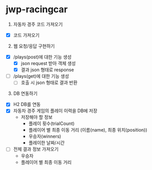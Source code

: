 # jwp-racingcar

1. 자동차 경주 코드 가져오기
- [x] 코드 가져오기

2. 웹 요청/응답 구현하기
- [x] /plays(post)에 대한 기능 생성
  - [x] json request 받아 객체 생성
  - [x] 결과 json 형태로 response
- [ ] /plays(get)에 대한 기능 생성
  - [ ] 호출 시 json 형태로 결과 반환

3. DB 연동하기
- [x] H2 DB를 연동
- [x] 자동차 경주 게임의 플레이 이력을 DB에 저장
  - 저장해야 할 정보
    - 플레이 횟수(trialCount)
    - 플레이어 별 최종 이동 거리 (이름(name), 최종 위치(position))
    - 우승자(winners)
    - 플레이한 날짜/시간
- [ ] 전체 결과 정보 가져오기
  - 우승자
  - 플레이어 별 최종 이동 거리 
